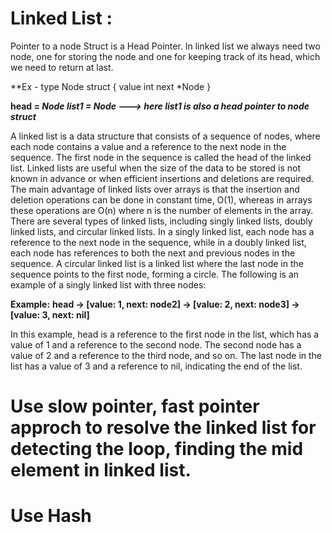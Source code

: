 # Linked List :
Pointer to a node Struct is a Head Pointer.
In linked list we always need two node, one for storing the node and one for keeping track of its head, which we need to return at last.

**Ex - 
type Node struct {
    value int
    next  *Node
}

**head = *Node
list1 = *Node  ---> here list1 is also a head pointer to node struct****

  A linked list is a data structure that consists of a sequence of nodes, where each node contains a value and a reference to the next node in the sequence. The first node in the sequence is called the head of the linked list.
Linked lists are useful when the size of the data to be stored is not known in advance or when efficient insertions and deletions are required. The main advantage of linked lists over arrays is that the insertion and deletion operations can be done in constant time, O(1), whereas in arrays these operations are O(n) where n is the number of elements in the array.
There are several types of linked lists, including singly linked lists, doubly linked lists, and circular linked lists. In a singly linked list, each node has a reference to the next node in the sequence, while in a doubly linked list, each node has references to both the next and previous nodes in the sequence. A circular linked list is a linked list where the last node in the sequence points to the first node, forming a circle.
The following is an example of a singly linked list with three nodes:

**Example:**
**head -> [value: 1, next: node2] -> [value: 2, next: node3] -> [value: 3, next: nil]**

In this example, head is a reference to the first node in the list, which has a value of 1 and a reference to the second node. The second node has a value of 2 and a reference to the third node, and so on. The last node in the list has a value of 3 and a reference to nil, indicating the end of the list.

# Use slow pointer, fast pointer approch to resolve the linked list for detecting the loop, finding the mid element in linked list.

# Use Hash 





